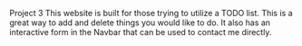 Project 3
This website is built for those trying to utilize a TODO list. This is a great way to add and delete things you would like to do. 
It also has an interactive form in the Navbar that can be used to contact me directly. 
